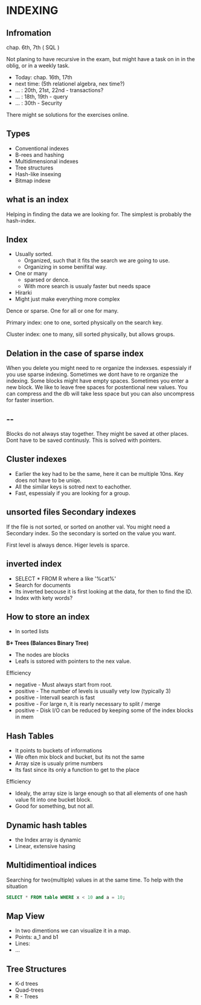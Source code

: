 # INDEXING

<!--
 ``` sql

``` 
-->

## Infromation

chap. 6th,  7th ( SQL )

Not planing to have recursive in the exam, but might have a task on in in the oblig, or in a weekly task. 

* Today: chap. 16th, 17th
* next time: (5th relationel algebra, nex time?)
* ... : 20th, 21st, 22nd - transactions?
* ... : 18th, 19th -  query
* ... : 30th - Security

There might se solutions for the exercises online.

## Types

* Conventional indexes
* B-rees and hashing
* Multidimensional indexes
* Tree structures
* Hash-like insexing
* Bitmap indexe


## what is an index

Helping in finding the data we are looking for.
The simplest is probably the hash-index.

## Index

* Usually sorted.
    * Organized, such that it fits the search we are going to use.
    * Organizing in some benifital way.
* One or many
    * sparsed or dence.
    * With more search is usualy faster but needs space
* Hirarki
* Might just make everything more complex

Dence or sparse. One for all or one for many. 

Primary index: one to one, sorted physically on the search key.

Cluster index: one to many, sill sorted physically, but allows groups.

## Delation in the case of sparse index

When you delete you might need to re organize the indexses. espessialy if you use sparse indexing. Sometimes we dont have to re organize the indexing. Some blocks might have empty spaces. Sometimes you enter a new block. We like to leave free spaces for postentional new values. You can compress and the db will take less space but you can also uncompress for faster insertion.



## --

Blocks do not always stay together. They might be saved at other places. Dont have to be saved continusly. This is solved with pointers.

## Cluster indexes

* Earlier the key had to be the same, here it can be multiple 10ns. Key does not have to be uniqe.
* All the similar keys is sotred next to eachother.
* Fast, espessialy if you are looking for a group.

## unsorted files Secondary indexes

If the file is not sorted, or sorted on another val. You might need a Secondary index. So the secondary is sorted on the value you want.

First level is always dence. Higer levels is sparce.

## inverted index

* SELECT * FROM R where a like '%cat%'
* Search for documents
* Its inverted becouse it is first looking at the data, for then to find the ID.
* Index with kety words?

## How to store an index

* In sorted lists

__B+ Trees (Balances Binary Tree)__

* The nodes are blocks
* Leafs is sstored with pointers to the nex value.

Efficiency

* negative - Must always start from root.
* positive - The number of levels is usually vety low (typically 3)
* positive - Intervall search is fast
* positive - For large n, it is rearly necessary to split / merge 
* positive - Disk I/O can be reduced by keeping some of the index blocks in mem

## Hash Tables

* It points to buckets of informations
* We often mix block and bucket, but its not the same
* Array size is usualy prime numbers
* Its fast since its only a function to get to the place

Efficiency

* Idealy, the array size is large enough so that all elements of one hash value fit into one bucket block.
* Good for something, but not all.

## Dynamic hash tables

* the Index array is dynamic
* Linear, extensive hasing

## Multidimentioal indices

Searching for two(multiple) values in at the same time. To help with the situation

``` sql
SELECT * FROM table WHERE x < 10 and a = 10;
```

## Map View

* In two dimentions we can visualize it in a map.
* Points: a_1 and b1
* Lines:
* ...

## Tree Structures

* K-d trees
* Quad-trees
* R - Trees

